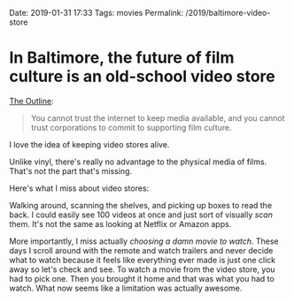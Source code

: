 Date: 2019-01-31 17:33
Tags: movies
Permalink: /2019/baltimore-video-store

# In Baltimore, the future of film culture is an old-school video store

[The Outline](https://theoutline.com/post/7025/beyond-video-baltimore-video-americain?zd=2&zi=qaz3aii):

> You cannot trust the internet to keep media available, and you cannot trust corporations to commit to supporting film culture.

I love the idea of keeping video stores alive.

Unlike vinyl, there's really no advantage to the physical media of films. That's not the part that's missing.

Here's what I miss about video stores:

Walking around, scanning the shelves, and picking up boxes to read the back. I could easily see 100 videos at once and just sort of visually _scan_ them. It's not the same as looking at Netflix or Amazon apps.

More importantly, I miss actually _choosing a damn movie to watch_. These days I scroll around with the remote and watch trailers and never decide what to watch because it feels like everything ever made is just one click away so let's check and see. To watch a movie from the video store, you had to pick one. Then you brought it home and that was what you had to watch. What now seems like a limitation was actually awesome.

